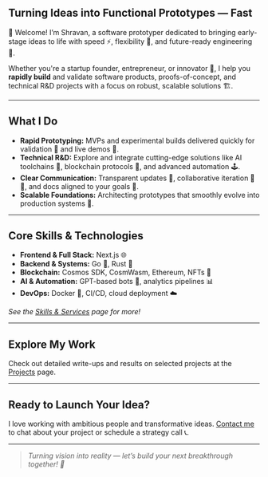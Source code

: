 ## Turning Ideas into Functional Prototypes — Fast 

👋 Welcome! I’m Shravan, a software prototyper dedicated to bringing early-stage ideas to life with speed ⚡, flexibility 🔄, and future-ready engineering 🔮.

Whether you're a startup founder, entrepreneur, or innovator 🤝, I help you **rapidly build** and validate software products, proofs-of-concept, and technical R&D projects with a focus on robust, scalable solutions 🏗️.

---

## What I Do 

- **Rapid Prototyping:** MVPs and experimental builds delivered quickly for validation 🔬 and live demos 🎥.
- **Technical R&D:** Explore and integrate cutting-edge solutions like AI toolchains 🤖, blockchain protocols 🔗, and advanced automation 🕹️.
- **Clear Communication:** Transparent updates 📝, collaborative iteration 🤜🤛, and docs aligned to your goals 🎯.
- **Scalable Foundations:** Architecting prototypes that smoothly evolve into production systems 🚀.

---

## Core Skills & Technologies 

- **Frontend & Full Stack:** Next.js 🌐
- **Backend & Systems:** Go 🐹, Rust 🦀
- **Blockchain:** Cosmos SDK, CosmWasm, Ethereum, NFTs 🔗
- **AI & Automation:** GPT-based bots 🤖, analytics pipelines 📊
- **DevOps:** Docker 🐳, CI/CD, cloud deployment ☁️

_See the [Skills & Services](skills.md) page for more!_

---

## Explore My Work 

Check out detailed write-ups and results on selected projects at the [Projects](projects/index.md) page.

---

## Ready to Launch Your Idea? 

I love working with ambitious people and transformative ideas. [Contact me](contact.md) to chat about your project or schedule a strategy call 📞.

---

> *Turning vision into reality — let’s build your next breakthrough together! 🚀*
